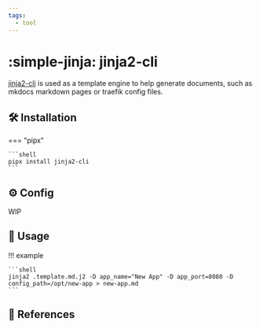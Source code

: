 ```yaml
---
tags:
  - tool
---
```

# :simple-jinja: jinja2-cli

[jinja2-cli][1] is used as a template engine to help generate documents, such as mkdocs markdown pages or traefik config
files.

## :hammer_and_wrench: Installation

=== "pipx"

    ```shell
    pipx install jinja2-cli
    ```

## :gear: Config

WIP

## :pencil: Usage

!!! example

    ```shell
    jinja2 .template.md.j2 -D app_name="New App" -D app_port=8080 -D config_path=/opt/new-app > new-app.md
    ```

## :link: References

[1]: <https://github.com/mattrobenolt/jinja2-cli>
